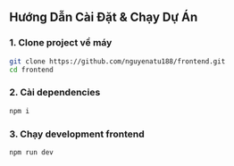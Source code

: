 ## Hướng Dẫn Cài Đặt & Chạy Dự Án

### 1. Clone project về máy
```bash
git clone https://github.com/nguyenatu188/frontend.git
cd frontend
```

### 2. Cài dependencies
```bash
npm i
```

### 3. Chạy development frontend
```bash
npm run dev
```
